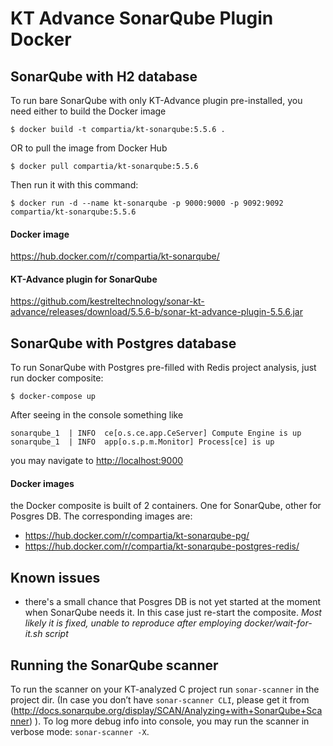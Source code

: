 # KT Advance SonarQube Plugin Docker

## SonarQube with H2 database
To run bare SonarQube with only KT-Advance plugin pre-installed, you need either to build the Docker image
```
$ docker build -t compartia/kt-sonarqube:5.5.6 .
```
OR
to pull the image from Docker Hub

```
$ docker pull compartia/kt-sonarqube:5.5.6
```
Then run it with this command:
```
$ docker run -d --name kt-sonarqube -p 9000:9000 -p 9092:9092 compartia/kt-sonarqube:5.5.6
```
#### Docker image
https://hub.docker.com/r/compartia/kt-sonarqube/
#### KT-Advance plugin for SonarQube
https://github.com/kestreltechnology/sonar-kt-advance/releases/download/5.5.6-b/sonar-kt-advance-plugin-5.5.6.jar

## SonarQube with Postgres database
To run SonarQube with Postgres pre-filled with Redis project analysis,
just run docker composite:
```
$ docker-compose up
```

After seeing in the console something like
```
sonarqube_1  | INFO  ce[o.s.ce.app.CeServer] Compute Engine is up
sonarqube_1  | INFO  app[o.s.p.m.Monitor] Process[ce] is up
```
you may navigate to [http://localhost:9000](http://localhost:9000)

#### Docker images
the Docker composite is built of 2 containers. One for SonarQube, other for Posgres DB. The corresponding images are:
- https://hub.docker.com/r/compartia/kt-sonarqube-pg/
- https://hub.docker.com/r/compartia/kt-sonarqube-postgres-redis/

## Known issues
- there's a small chance that Posgres DB is not yet started at the moment when SonarQube needs it. In this case just re-start the composite. *Most likely it is fixed, unable to reproduce after employing docker/wait-for-it.sh script*

## Running the SonarQube scanner
To run the scanner on your KT-analyzed C project run `sonar-scanner` in the project dir. (In case you don’t have `sonar-scanner CLI`, please get it from (http://docs.sonarqube.org/display/SCAN/Analyzing+with+SonarQube+Scanner) ).
To log more debug info into console, you may run the scanner in verbose mode: `sonar-scanner -X`.
